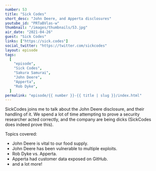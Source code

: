 ```yaml
---
number: 53
title: "Sick Codes"
short_desc: "John Deere, and Apperta disclosures"
youtube_id: "PRTaBVlas-w"
thumbnail: "/images/thumbnails/53.jpg"
air_date: "2021-04-26"
guest: "Sick Codes"
links: ["https://sick.codes"]
social_twitter: "https://twitter.com/sickcodes"
layout: episode
tags:
  [
    "episode",
    "Sick Codes",
    "Sakura Samurai",
    "John Deere",
    "Apperta",
    "Rob Dyke",
  ]
permalink: "episode/{{ number }}-{{ title | slug }}/index.html"
---
```


SickCodes joins me to talk about the John Deere disclosure, and their handling of it. We spend a lot of time attempting to prove a security researcher acted correctly, and the company are being dicks (SickCodes does indeed prove this).

Topics covered:

- John Deere is vital to our food supply.
- John Deere has been vulnerable to multiple exploits.
- Rob Dyke vs. Apperta.
- Apperta had customer data exposed on GitHub.
- and a lot more!
